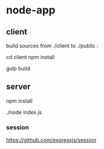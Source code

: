 # node-app


## client

build sources from ./client to ./public :

 cd client
 npm install

 gulp build

 ## server

 npm install

 ./node index.js

 ### session

https://github.com/expressjs/session

